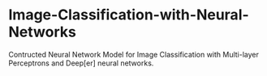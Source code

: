 # Image-Classification-with-Neural-Networks

Contructed Neural Network Model for Image Classification with Multi-layer Perceptrons and Deep[er] neural networks.

